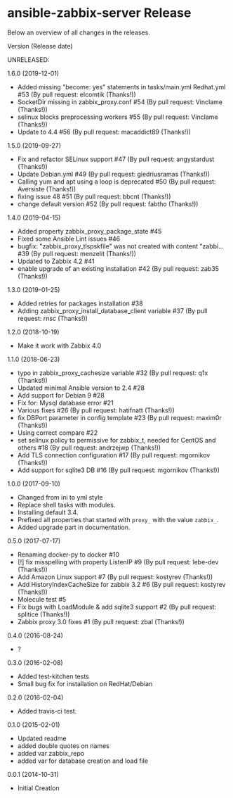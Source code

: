 # ansible-zabbix-server Release

Below an overview of all changes in the releases.

Version (Release date)

UNRELEASED:

1.6.0   (2019-12-01)

  * Added missing "become: yes" statements in tasks/main.yml Redhat.yml #53 (By pull request: elcomtik (Thanks!))
  * SocketDir missing in zabbix_proxy.conf #54 (By pull request: Vinclame (Thanks!))
  * selinux blocks preprocessing workers #55 (By pull request: Vinclame (Thanks!))
  * Update to 4.4 #56 (By pull request: macaddict89 (Thanks!))

1.5.0   (2019-09-27)

  * Fix and refactor SELinux support #47 (By pull request: angystardust (Thanks!))
  * Update Debian.yml #49 (By pull request: giedriusramas (Thanks!))
  * Calling yum and apt using a loop is deprecated #50 (By pull request: Aversiste (Thanks!))
  * fixing issue 48 #51 (By pull request: bbcnt (Thanks!))
  * change default version #52 (By pull request: fabtho (Thanks!))

1.4.0   (2019-04-15)

  * Added property zabbix_proxy_package_state #45
  * Fixed some Ansible Lint issues #46
  * bugfix: "zabbix_proxy_tlspskfile" was not created with content "zabbi… #39 (By pull request: menzelit (Thanks!))
  * Updated to Zabbix 4.2 #41
  * enable upgrade of an existing installation #42 (By pull request: zab35 (Thanks!))

1.3.0   (2019-01-25)

  * Added retries for packages installation #38
  * Adding zabbix_proxy_install_database_client variable #37 (By pull request: rnsc (Thanks!))

1.2.0   (2018-10-19)

  * Make it work with Zabbix 4.0

1.1.0   (2018-06-23)

  * typo in zabbix_proxy_cachesize variable #32 (By pull request: q1x (Thanks!))
  * Updated minimal Ansible version to 2.4 #28
  * Add support for Debian 9 #28
  * Fix for: Mysql database error #21
  * Various fixes #26 (By pull request: hatifnatt (Thanks!))
  * fix DBPort parameter in config template #23 (By pull request: maxim0r (Thanks!))
  * Using correct compare #22
  * set selinux policy to permissive for zabbix_t, needed for CentOS and others #18 (By pull request: andrzejwp (Thanks!))
  * Add TLS connection configuration #17 (By pull request: mgornikov (Thanks!))
  * Add support for sqlite3 DB #16 (By pull request: mgornikov (Thanks!))

1.0.0   (2017-09-10)

  * Changed from ini to yml style
  * Replace shell tasks with modules.
  * Installing default 3.4.
  * Prefixed all properties that started with `proxy_` with the value `zabbix_`.
  * Added upgrade part in documentation.

0.5.0   (2017-07-17)

  * Renaming docker-py to docker #10
  * [!] fix misspelling with property ListenIP #9 (By pull request: lebe-dev (Thanks!))
  * Add Amazon Linux support #7 (By pull request: kostyrev (Thanks!))
  * Add HistoryIndexCacheSize for zabbix 3.2 #6 (By pull request: kostyrev (Thanks!))
  * Molecule test #5
  * Fix bugs with LoadModule & add sqlite3 support #2 (By pull request: splitice (Thanks!))
  * Zabbix proxy 3.0 fixes #1 (By pull request: zbal (Thanks!))

0.4.0   (2016-08-24)

  * ?

0.3.0   (2016-02-08)

  * Added test-kitchen tests
  * Small bug fix for installation on RedHat/Debian

0.2.0   (2016-02-04)

  * Added travis-ci test.

0.1.0   (2015-02-01)

   * Updated readme
   * added double quotes on names
   * added var zabbix_repo
   * added var for database creation and load file

0.0.1   (2014-10-31)

  * Initial Creation
